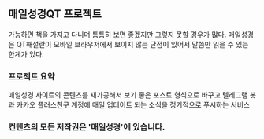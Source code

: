 ## 매일성경QT 프로젝트

가능하면 책을 가지고 다니며 틈틈히 보면 좋겠지만 그렇지 못할 경우가 많다.
매일성경은 QT해설란이 모바일 브라우저에서 보이지 않는 단점이 있어서 말씀만 읽을 수 있는 한계가 있다. 

### 프로젝트 요약

매일성경 사이트의 콘텐츠를 재가공해서 보기 좋은 포스트 형식으로 바꾸고
텔레그램 봇과 카카오 플러스친구 계정에 매일 업데이트 되는 소식을 정기적으로 푸시하는 서비스


### 컨텐츠의 모든 저작권은 '매일성경'에 있습니다. 
